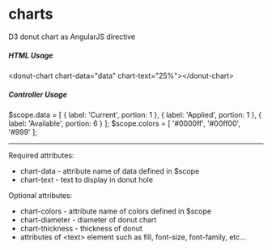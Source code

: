 charts
======

D3 donut chart as AngularJS directive

<h5>HTML Usage</h5>
&lt;donut-chart chart-data="data" chart-text="25%"&gt;&lt;/donut-chart&gt;

<h5>Controller Usage</h5>
$scope.data = [
    { label: 'Current', portion: 1 },
    { label: 'Applied', portion: 1 },
    { label: 'Available', portion: 6 }
  ];
$scope.colors = [ '#0000ff', '#00ff00', '#999' ];

<hr>

Required attributes:<br/>
- chart-data - attribute name of data defined in $scope
- chart-text -  text to display in donut hole 

Optional attributes:<br/>
- chart-colors - attribute name of colors defined in $scope
- chart-diameter - diameter of donut chart
- chart-thickness - thickness of donut
- attributes of &lt;text&gt; element such as fill, font-size, font-family, etc...


